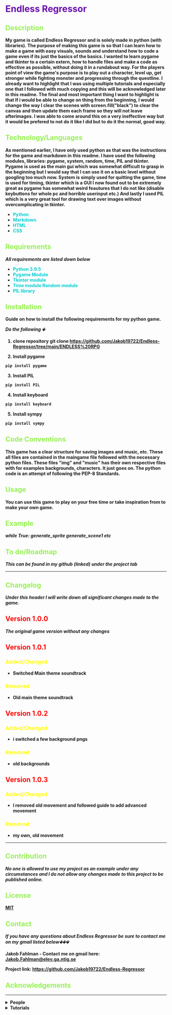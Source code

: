 
                                            


## <h1><strong><span style="color:#6a0dad">Endless Regressor</span> 

## <h2><strong><span style="color:95f252">Description</span> 

My game is called Endless Regressor and is solely made in python (with libraries). The purpose of making this game is so that I can learn how to make a game with easy visuals, sounds and understand how to code a game even if its just the basics of the basics. I wanted to learn pygame and tkinter to a certain extern, how to handle files and make a code as effective as possible, without doing it in a rundabout way. For the players point of view the game's purpose is to play out a character, level up, get stronger while fighting monster and progressing through the questline. I already want to highlight that I was using multiple tutorials and especially one that I followed with much copying and this will be acknowledged later in this readme. The final and most important thing I want to highlight is that If i would be able to change on thing from the beginning, I would change the way I clear the scenes with screen.fill("black") to clear the canvas and then update them each frame so they will not leave afterimages. I was able to come around this on a very ineffective way but it would be prefered to not do it like I did but to do it the normal, good way.



## <h2><strong><span style="color:95f252">Technology/Languages</span> 

As mentioned earlier, I have only used python as that was the instructions for the game and markdown in this readme. I have used the following modules, libraries: pygame, system, random, time, PIL and tkinter. Pygame is used as the main gui which was somewhat difficult to grasp in the beginning but I would say that I can use it on a basic level without googling too much now. System is simply used for quitting the game, time is used for timing, tkinter which is a GUI I now found out to be extremely great as pygame has somewhat weird feautures that I do not like (disable keybuttons for whole pc and horrible userinput etc.) And lastly I used PIL which is a very great tool for drawing text over images without overcomplicating in tkinter.

- <span style="color:#00CED1">Python</span>
- <span style="color:#00CED1">Markdown</span>
- <span style="color:#00CED1">HTML</span>
- <span style="color:#00CED1">CSS</span>
## <h2><strong><span style="color:95f252">Requirements</span> 

***All requirements are listed down below***

- <span style="color:#00CED1">Python 3.9.5</span>
- <span style="color:#00CED1">Pygame Module</span>
- <span style="color:#00CED1">Tkinter module</span>
- <span style="color:#00CED1">Time module</span>
<span style="color:#00CED1">Random module</span>
- <span style="color:#00CED1">PIL library</span>

## <h2><strong><span style="color:95f252">Installation</span> 

Guide on how to install the following requirements for my python game.

***Do the following 🡻***  

1. clone repository
    git clone https://github.com/Jakob19722/Endless-Regressor/tree/main/ENDLESS%20RPG

2. Install pygame
```cmd
pip install pygame
```
3. Install PIL
```cmd
pip install PIL
```
4. Install keyboard
```cmd
pip install keyboard
```
5. Install sympy
```cmd
pip install sympy
```



## <h2><strong><span style="color:95f252">Code Conventions</span> 

This game has a clear structure for saving images and music, etc. These all files are contained in the maingame file followed with the necessary python files. These files "img" and "music" has their own respective files with  for examples backgrounds, characters. It just goes on. The python code is an attempt of following the PEP-8 Standards.

## <h2><strong><span style="color:95f252">Usage</span>     

You can use this game to play on your free time or take inspiration from to make your own game.

## <h2><strong><span style="color:95f252">Example</span> 

***while True:
 generate_sprite
 generate_scene1 etc***

## <h2><strong><span style="color:95f252">To do/Roadmap</span>  

***This can be found in my github (linked) under the project tab***

---
## <h2><strong><span style="color:95f252">Changelog</span> 

***Under this header I will write down all significant changes made to the game.***

## <h2><strong><span style="color:red">Version 1.0.0</span>
***The original game version without any changes***
## <h2><strong><span style="color:red">Version 1.0.1</span> 

#### <h3><strong><span style="color:yellow">Added/Changed</span> 

- Switched Main theme soundtrack

#### <h3><strong><span style="color:yellow">Removed</span> 

- Old main theme soundtrack

## <h2><strong><span style="color:red">Version 1.0.2</span> 

#### <h3><strong><span style="color:yellow">Added/Changed</span> 

- i switched a few background pngs

#### <h3><strong><span style="color:yellow">Removed</span> 

- old backgrounds      

## <h2><strong><span style="color:red">Version 1.0.3</span> 

#### <h3><strong><span style="color:yellow">Added/Changed</span> 

- I removed old movement and followed guide to add advanced movement

#### <h3><strong><span style="color:yellow">Removed</span> 

- my own, old movement        
---
## <h2><strong><span style="color:95f252">Contribution</span>     

***No one is allowed to use my project as an example under any circumstances and  I do not allow any changes made to this project to be published online.*** 


## <h2><strong><span style="color:95f252">License</span> 

[MIT](https://choosealicense.com/licenses/mit/)

## <h2><strong><span style="color:95f252">Contact</span> 

***If you have any questions about Endless Regressor be sure to contact me on my gmail listed below🡻🡻🡻***


Jakob Fahlman  - Contact me on gmail here: Jakob.Fahlman@elev.ga.ntig.se
                                                                       
Project link: <https://github.com/Jakob19722/Endless-Regressor>

## <h2><strong><span style="color:95f252">Acknowledgements</span> 
---

<details>
  <summary>People</summary>
  
<!--START_SECTION:activity-->
1. <strong>Albion</strong> inspired me and helped me with my logo design.
2. <strong>Oskar and Zion</strong> inspired me with the game name, "Endless Regressor.
3. <strong>Niclas</strong> Helped me follow the directives of this assignment and following the pep-8 standards. 
4. <strong>Elliot</strong> Helped me to reinstall pip and fix a wrong module of pygame.
<!--END_SECTION:activity-->

</details>

<details>
  <summary>Tutorials</summary>
  <strong><span style="color:red">From Most Inspiration to least.</span>.</strong>

1. <https://coderslegacy.com/python/pygame-rpg-movement-animations/> <span style="color:yellow">As highlighted earlier this was the tutorial I followed and copied the structure they were using for the most. I learned how to make good sprite movement which allows for additional stuff such as jumping. This also made me realise how we can use classes without attributes simply because it is a good way to organize it.</span>

2. <https://www.youtube.com/watch?v=Vlolidaoiak&list=RDCMUCPrRY0S-VzekrJK7I7F4-Mg&start_radio=1&rv=Vlolidaoiak&t=0> <span style="color:yellow">This full series covered a whole lot of basics that I took inspiration from such as making sprites and animation </span>

3. <https://github.com/nilund93/rpg-fighter> <span style="color:yellow">This helped me realise on how to utilize classes. </span>

4. <https://www.youtube.com/watch?v=v_linpA7uXo> <span style="color:yellow">I learned on how to make a sprite moving but I later found a <strong>WAY EASIER</strong> method </span>

5. <https://pythonprogramming.net/adding-sounds-music-pygame/>
<span style="color:yellow">This is where I learned how to add music in python pygame.. </span>

6. <https://stackoverflow.com/questions/64881896/move-around-cube-using-wasd-in-pygame>
<span style="color:yellow">keybinds in pygame</span>

7. <https://www.youtube.com/watch?v=pFvSb7cb_Us&t=1s> <span style="color:yellow">This may not seem related to my game but I learned a bit of stage management (switching scenes)</span>

8. <https://www.tutorialspoint.com/python/tk_button.htm> <span style="color:yellow">A tutorial on tkinter buttons which I used for switching scenes in my game.</span>

9. <https://www.codewithharry.com/videos/python-gui-tkinter-hindi-12/> <span style="color:yellow">I learned about tkinter user input.</span>
</details>
